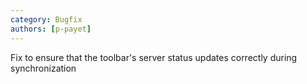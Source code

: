 ```yaml
---
category: Bugfix
authors: [p-payet]
---
```


Fix to ensure that the toolbar's server status updates correctly during synchronization
